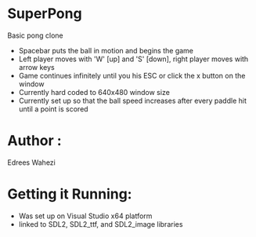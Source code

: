 # SuperPong
Basic pong clone
 - Spacebar puts the ball in motion and begins the game
 - Left player moves with 'W' [up] and 'S' [down], right player moves with arrow keys
 - Game continues infinitely until you his ESC or click the x button on the window
 - Currently hard coded to 640x480 window size
 - Currently set up so that the ball speed increases after every paddle hit until a point is scored

# Author : 
Edrees Wahezi

# Getting it Running: 
 - Was set up on Visual Studio x64 platform
 - linked to SDL2, SDL2_ttf, and SDL2_image libraries

